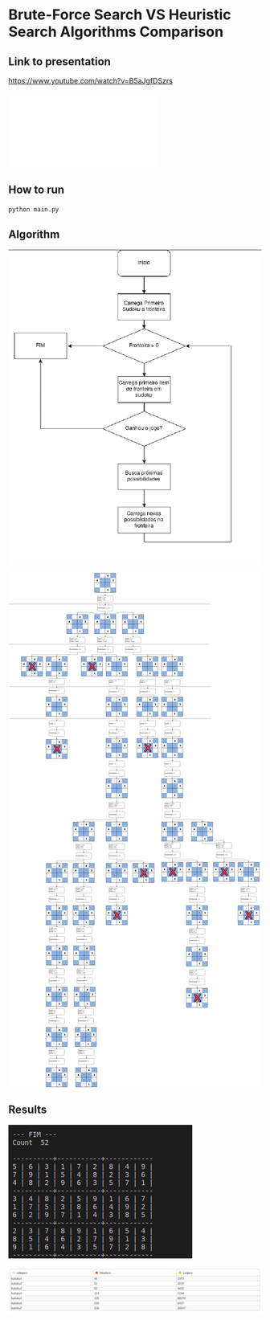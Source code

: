 # Brute-Force Search VS Heuristic Search Algorithms Comparison


## Link to presentation

https://www.youtube.com/watch?v=B5aJgfDSzrs

![Paper: Um estudo de comparação entre algoritmos de busca cega e heurística para resolução de Sudokus](Sudoku_Algorithm-Felipe-Grings.pdf)

## How to run

```python
python main.py
```


## Algorithm

![Algorithm](./images/flux.png)

![Decisions Tree - Sudoku 4x4](./images/Arvore_sudoku-4x4.png)

## Results

![Execution](./images/sudoku-result-gif.gif)

![Comparison](./images/table.png)
